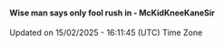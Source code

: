 #### Wise man says only fool rush in - McKidKneeKaneSir
Updated on 15/02/2025 - 16:11:45 (UTC) Time Zone
